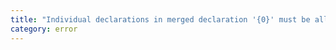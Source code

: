 ```yaml
---
title: "Individual declarations in merged declaration '{0}' must be all exported or all local."
category: error
---
```

